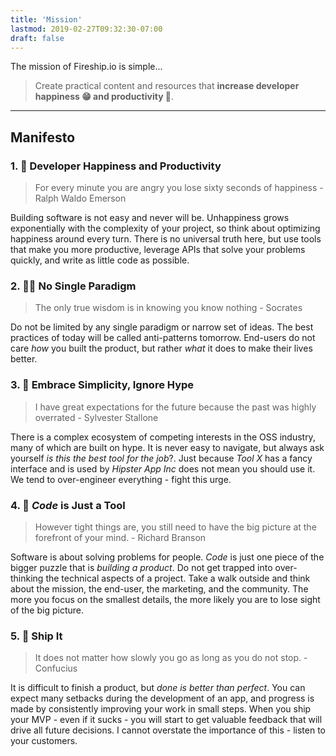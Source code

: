 ```yaml
---
title: 'Mission'
lastmod: 2019-02-27T09:32:30-07:00
draft: false
---
```


The mission of Fireship.io is simple...

>  Create practical content and resources that **increase developer happiness 😁 and productivity 🚀**. 

<hr>

## Manifesto

### 1. 🤗 Developer Happiness and Productivity

> For every minute you are angry you lose sixty seconds of happiness - Ralph Waldo Emerson

Building software is not easy and never will be. Unhappiness grows exponentially with the complexity of your project, so think about optimizing happiness around every turn. There is no universal truth here, but use tools that make you more productive, leverage APIs that solve your problems quickly, and write as little code as possible. 

### 2. 🤝🏼 No Single Paradigm

> The only true wisdom is in knowing you know nothing - Socrates

Do not be limited by any single paradigm or narrow set of ideas. The best practices of today will be called anti-patterns tomorrow. End-users do not care *how* you built the product, but rather *what* it does to make their lives better. 

### 3. 🍞 Embrace Simplicity, Ignore Hype

> I have great expectations for the future because the past was highly overrated - Sylvester Stallone

There is a complex ecosystem of competing interests in the OSS industry, many of which are built on hype. It is never easy to navigate, but always ask yourself *is this the best tool for the job*?. Just because *Tool X* has a fancy interface and is used by *Hipster App Inc* does not mean you should use it. We tend to over-engineer everything - fight this urge.
 

### 4. 🧰 *Code* is Just a Tool

> However tight things are, you still need to have the big picture at the forefront of your mind. - Richard Branson

Software is about solving problems for people. *Code* is just one piece of the bigger puzzle that is *building a product*. Do not get trapped into over-thinking the technical aspects of a project. Take a walk outside and think about the mission, the end-user, the marketing, and the community. The more you focus on the smallest details, the more likely you are to lose sight of the big picture. 

### 5. 🚀 Ship It

> It does not matter how slowly you go as long as you do not stop. - Confucius

It is difficult to finish a product, but *done is better than perfect*. You can expect many setbacks during the development of an app, and progress is made by consistently improving your work in small steps. When you ship your MVP - even if it sucks - you will start to get valuable feedback that will drive all future decisions. I cannot overstate the importance of this - listen to your customers.



